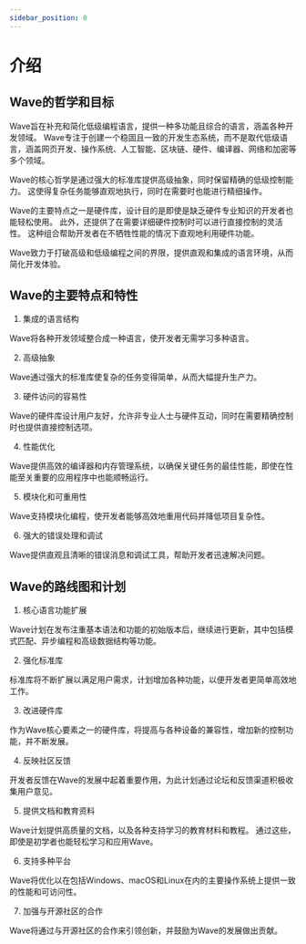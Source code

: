 ```yaml
---
sidebar_position: 0
---
```


# 介绍

## Wave的哲学和目标

Wave旨在补充和简化低级编程语言，提供一种多功能且综合的语言，涵盖各种开发领域。 Wave专注于创建一个稳固且一致的开发生态系统，而不是取代低级语言，涵盖网页开发、操作系统、人工智能、区块链、硬件、编译器、网络和加密等多个领域。

Wave的核心哲学是通过强大的标准库提供高级抽象，同时保留精确的低级控制能力。 这使得复杂任务能够直观地执行，同时在需要时也能进行精细操作。

Wave的主要特点之一是硬件库，设计目的是即使是缺乏硬件专业知识的开发者也能轻松使用。 此外，还提供了在需要详细硬件控制时可以进行直接控制的灵活性。 这种组合帮助开发者在不牺牲性能的情况下直观地利用硬件功能。

Wave致力于打破高级和低级编程之间的界限，提供直观和集成的语言环境，从而简化开发体验。

## Wave的主要特点和特性

1. 集成的语言结构

Wave将各种开发领域整合成一种语言，使开发者无需学习多种语言。

2. 高级抽象

Wave通过强大的标准库使复杂的任务变得简单，从而大幅提升生产力。

3. 硬件访问的容易性

Wave的硬件库设计用户友好，允许非专业人士与硬件互动，同时在需要精确控制时也提供直接控制选项。

4. 性能优化

Wave提供高效的编译器和内存管理系统，以确保关键任务的最佳性能，即使在性能至关重要的应用程序中也能顺畅运行。

5. 模块化和可重用性

Wave支持模块化编程，使开发者能够高效地重用代码并降低项目复杂性。

6. 强大的错误处理和调试

Wave提供直观且清晰的错误消息和调试工具，帮助开发者迅速解决问题。

## Wave的路线图和计划

1. 核心语言功能扩展

Wave计划在发布注重基本语法和功能的初始版本后，继续进行更新，其中包括模式匹配、异步编程和高级数据结构等功能。

2. 强化标准库

标准库将不断扩展以满足用户需求，计划增加各种功能，以便开发者更简单高效地工作。

3. 改进硬件库

作为Wave核心要素之一的硬件库，将提高与各种设备的兼容性，增加新的控制功能，并不断发展。

4. 反映社区反馈

开发者反馈在Wave的发展中起着重要作用，为此计划通过论坛和反馈渠道积极收集用户意见。

5. 提供文档和教育资料

Wave计划提供高质量的文档，以及各种支持学习的教育材料和教程。 通过这些，即使是初学者也能轻松学习和应用Wave。

6. 支持多种平台

Wave将优化以在包括Windows、macOS和Linux在内的主要操作系统上提供一致的性能和可访问性。

7. 加强与开源社区的合作

Wave将通过与开源社区的合作来引领创新，并鼓励为Wave的发展做出贡献。